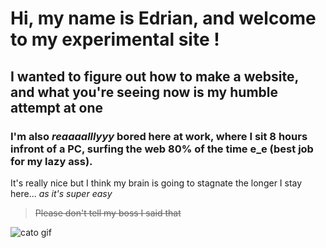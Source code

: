 # Hi, my name is Edrian, and welcome to my experimental site !

## I wanted to figure out how to make a website, and what you're seeing now is my humble attempt at one

### I'm also *reaaaalllyyy* bored here at work, where I sit 8 hours infront of a PC, surfing the web 80% of the time e_e (best job for my lazy ass).

It's really nice but I think my brain is going to stagnate the longer I stay here... _as it's super easy_

> ~~Please don't tell my boss I said that~~

![cato gif](https://github.com/kedbin/kedbin.github.io/blob/master/img/giphy.gif?raw=true "Take this as a bribe")
